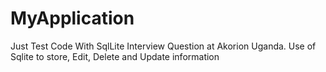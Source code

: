 # MyApplication
Just Test Code With SqlLite
Interview Question at Akorion Uganda.
Use of Sqlite to store, Edit, Delete and Update information
